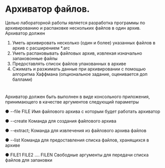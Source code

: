 # Архиватор файлов.
Целью лабораторной работы является разработка программы по архивированию
и распаковке нескольких файлов в один архив. Архиватор должен
1. Уметь архивировать несколько (один и более) указанных файлов в архив с
расширением *.arc
2. Уметь распаковывать файловых архив, извлекая изначально запаковонные
файлы
3. Предоставлять список файлов упакованных в архиве
4. Сжимать и разжимать данные при архивировании с помощью алгоритма
Хаффмана (опциональное задание, оценивается доп баллами)
#
Архиватор должен быть выполнен в виде консольного приложения,
принимающего в качестве аргументов следующий параметры

● --file FILE
Имя файлового архива с которым будет работать архиватор

● --create
Команда для создания файлового архива

● --extract;
Команда для извлечения из файлового архива файлов

● --list
Команда для предоставления списка файлов, хранящихся в архиве

● FILE1 FILE2 …. FILEN
Свободные аргументы для передачи списка файлов для запаковки


